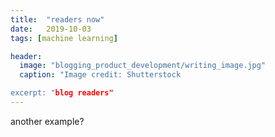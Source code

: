 ```yaml
---
title:  "readers now"
date:   2019-10-03
tags: [machine learning]

header:
  image: "blogging_product_development/writing_image.jpg"
  caption: "Image credit: Shutterstock

excerpt: "blog readers"
---
```


another example?